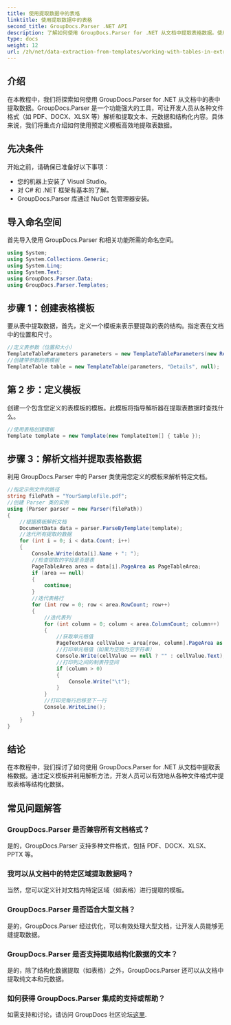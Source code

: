 ```yaml
---
title: 使用提取数据中的表格
linktitle: 使用提取数据中的表格
second_title: GroupDocs.Parser .NET API
description: 了解如何使用 GroupDocs.Parser for .NET 从文档中提取表格数据。使用预定义模板高效解析结构化内容。
type: docs
weight: 12
url: /zh/net/data-extraction-from-templates/working-with-tables-in-extracted-data/
---
```

## 介绍
在本教程中，我们将探索如何使用 GroupDocs.Parser for .NET 从文档中的表中提取数据。GroupDocs.Parser 是一个功能强大的工具，可让开发人员从各种文件格式（如 PDF、DOCX、XLSX 等）解析和提取文本、元数据和结构化内容。具体来说，我们将重点介绍如何使用预定义模板高效地提取表数据。
## 先决条件
开始之前，请确保已准备好以下事项：
- 您的机器上安装了 Visual Studio。
- 对 C# 和 .NET 框架有基本的了解。
- GroupDocs.Parser 库通过 NuGet 包管理器安装。

## 导入命名空间
首先导入使用 GroupDocs.Parser 和相关功能所需的命名空间。
```csharp
using System;
using System.Collections.Generic;
using System.Linq;
using System.Text;
using GroupDocs.Parser.Data;
using GroupDocs.Parser.Templates;
```
## 步骤 1：创建表格模板
要从表中提取数据，首先，定义一个模板来表示要提取的表的结构。指定表在文档中的位置和尺寸。
```csharp
//定义表参数（位置和大小）
TemplateTableParameters parameters = new TemplateTableParameters(new Rectangle(new Point(35, 320), new Size(530, 55)), null);
//创建带参数的表模板
TemplateTable table = new TemplateTable(parameters, "Details", null);
```
## 第 2 步：定义模板
创建一个包含您定义的表模板的模板。此模板将指导解析器在提取表数据时查找什么。
```csharp
//使用表格创建模板
Template template = new Template(new TemplateItem[] { table });
```
## 步骤 3：解析文档并提取表格数据
利用 GroupDocs.Parser 中的 Parser 类使用您定义的模板来解析特定文档。
```csharp
//指定示例文件的路径
string filePath = "YourSampleFile.pdf";
//创建 Parser 类的实例
using (Parser parser = new Parser(filePath))
{
    //根据模板解析文档
    DocumentData data = parser.ParseByTemplate(template);
    //迭代所有提取的数据
    for (int i = 0; i < data.Count; i++)
    {
        Console.Write(data[i].Name + ": ");
        //检查提取的字段是否是表
        PageTableArea area = data[i].PageArea as PageTableArea;
        if (area == null)
        {
            continue;
        }
        //迭代表格行
        for (int row = 0; row < area.RowCount; row++)
        {
            //迭代表列
            for (int column = 0; column < area.ColumnCount; column++)
            {
                //获取单元格值
                PageTextArea cellValue = area[row, column].PageArea as PageTextArea;
                //打印单元格值（如果为空则为空字符串）
                Console.Write(cellValue == null ? "" : cellValue.Text);
                //打印列之间的制表符空间
                if (column > 0)
                {
                    Console.Write("\t");
                }
            }
            //打印完每行后移至下一行
            Console.WriteLine();
        }
    }
}
```

## 结论
在本教程中，我们探讨了如何使用 GroupDocs.Parser for .NET 从文档中提取表格数据。通过定义模板并利用解析方法，开发人员可以有效地从各种文件格式中提取表格等结构化数据。

## 常见问题解答
### GroupDocs.Parser 是否兼容所有文档格式？
是的，GroupDocs.Parser 支持多种文件格式，包括 PDF、DOCX、XLSX、PPTX 等。
### 我可以从文档中的特定区域提取数据吗？
当然，您可以定义针对文档内特定区域（如表格）进行提取的模板。
### GroupDocs.Parser 是否适合大型文档？
是的，GroupDocs.Parser 经过优化，可以有效处理大型文档，让开发人员能够无缝提取数据。
### GroupDocs.Parser 是否支持提取结构化数据的文本？
是的，除了结构化数据提取（如表格）之外，GroupDocs.Parser 还可以从文档中提取纯文本和元数据。
### 如何获得 GroupDocs.Parser 集成的支持或帮助？
如需支持和讨论，请访问 GroupDocs 社区论坛[这里](https://forum.groupdocs.com/c/parser/17).
